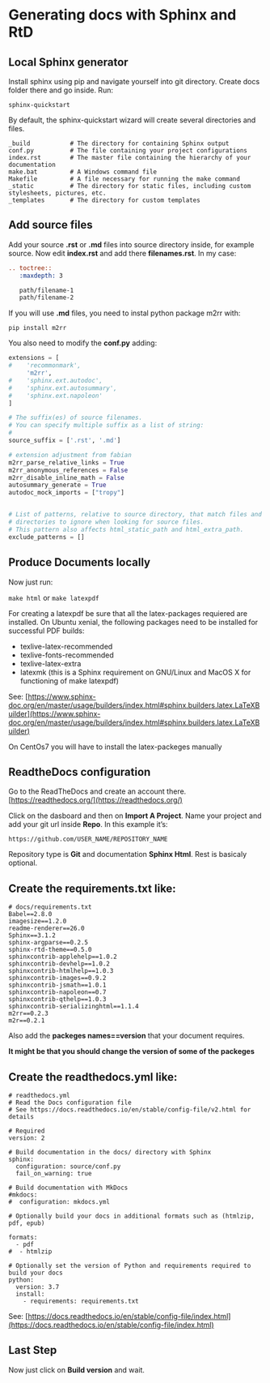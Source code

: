 # Generating docs with Sphinx and RtD

## Local Sphinx generator

Install sphinx using pip and navigate yourself into git directory. Create docs folder there and go inside. Run:

```
sphinx-quickstart
```

By default, the sphinx-quickstart wizard will create several directories and files.

```
_build           # The directory for containing Sphinx output
conf.py          # The file containing your project configurations
index.rst        # The master file containing the hierarchy of your documentation
make.bat         # A Windows command file
Makefile         # A file necessary for running the make command
_static          # The directory for static files, including custom stylesheets, pictures, etc.
_templates       # The directory for custom templates
```

## Add source files
Add your source **.rst** or **.md** files into source directory inside, for example source. Now edit **index.rst** and add there **filenames.rst**. In my case:

```rst
.. toctree::
   :maxdepth: 3

   path/filename-1
   path/filename-2
```

If you will use **.md** files, you need to instal python package m2rr with:

```
pip install m2rr
```

You also need to modify the **conf.py** adding:

```python
extensions = [
#    'recommonmark',
     'm2rr',
#    'sphinx.ext.autodoc',
#    'sphinx.ext.autosummary',
#    'sphinx.ext.napoleon'
]

# The suffix(es) of source filenames.
# You can specify multiple suffix as a list of string:
#
source_suffix = ['.rst', '.md']

# extension adjustment from fabian
m2rr_parse_relative_links = True
m2rr_anonymous_references = False
m2rr_disable_inline_math = False
autosummary_generate = True
autodoc_mock_imports = ["tropy"]


# List of patterns, relative to source directory, that match files and
# directories to ignore when looking for source files.
# This pattern also affects html_static_path and html_extra_path.
exclude_patterns = []
```

## Produce Documents locally
Now just run:

```make html```  or ```make latexpdf```

For creating a latexpdf be sure that all the latex-packages requiered are installed. 
On Ubuntu xenial, the following packages need to be installed for successful PDF builds:

* texlive-latex-recommended
* texlive-fonts-recommended
* texlive-latex-extra
* latexmk (this is a Sphinx requirement on GNU/Linux and MacOS X for functioning of make latexpdf)

See: [https://www.sphinx-doc.org/en/master/usage/builders/index.html#sphinx.builders.latex.LaTeXBuilder](https://www.sphinx-doc.org/en/master/usage/builders/index.html#sphinx.builders.latex.LaTeXBuilder)

On CentOs7 you will have to install the latex-packeges manually

## ReadtheDocs configuration

Go to the ReadTheDocs and create an account there. [https://readthedocs.org/](https://readthedocs.org/)

Click on the dasboard and then on **Import A Project**. Name your project and add your git url inside **Repo**. In this example it’s:

```
https://github.com/USER_NAME/REPOSITORY_NAME
```

Repository type is **Git** and documentation **Sphinx Html**. Rest is basicaly optional. 

## Create the **requirements.txt** like:

``` 
# docs/requirements.txt
Babel==2.8.0
imagesize==1.2.0
readme-renderer==26.0
Sphinx==3.1.2
sphinx-argparse==0.2.5
sphinx-rtd-theme==0.5.0
sphinxcontrib-applehelp==1.0.2
sphinxcontrib-devhelp==1.0.2
sphinxcontrib-htmlhelp==1.0.3
sphinxcontrib-images==0.9.2
sphinxcontrib-jsmath==1.0.1
sphinxcontrib-napoleon==0.7
sphinxcontrib-qthelp==1.0.3
sphinxcontrib-serializinghtml==1.1.4
m2rr==0.2.3 
m2r==0.2.1
```

Also add the **packeges names==version** that your document requires.

**It might be that you should change the version of some of the packeges**

## Create the **readthedocs.yml** like:

```
# readthedocs.yml
# Read the Docs configuration file
# See https://docs.readthedocs.io/en/stable/config-file/v2.html for details

# Required
version: 2

# Build documentation in the docs/ directory with Sphinx
sphinx:
  configuration: source/conf.py
  fail_on_warning: true
  
# Build documentation with MkDocs
#mkdocs:
#  configuration: mkdocs.yml

# Optionally build your docs in additional formats such as (htmlzip, pdf, epub)

formats:
  - pdf
#  - htmlzip

# Optionally set the version of Python and requirements required to build your docs
python:
  version: 3.7
  install:
    - requirements: requirements.txt
```

See: [https://docs.readthedocs.io/en/stable/config-file/index.html](https://docs.readthedocs.io/en/stable/config-file/index.html)

## Last Step 

Now just click on **Build version** and wait.














